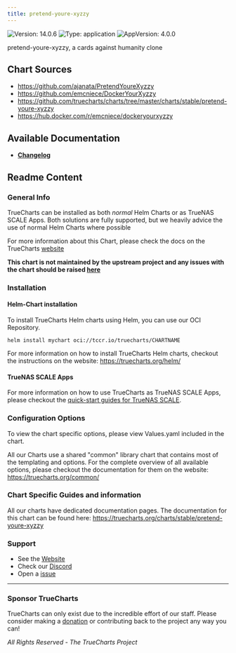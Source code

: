 ```yaml
---
title: pretend-youre-xyzzy
---
```


![Version: 14.0.6](https://img.shields.io/badge/Version-14.0.6-informational?style=flat-square) ![Type: application](https://img.shields.io/badge/Type-application-informational?style=flat-square) ![AppVersion: 4.0.0](https://img.shields.io/badge/AppVersion-4.0.0-informational?style=flat-square)

pretend-youre-xyzzy, a cards against humanity clone

## Chart Sources

- https://github.com/ajanata/PretendYoureXyzzy
- https://github.com/emcniece/DockerYourXyzzy
- https://github.com/truecharts/charts/tree/master/charts/stable/pretend-youre-xyzzy
- https://hub.docker.com/r/emcniece/dockeryourxyzzy

## Available Documentation

- [**Changelog**](./changelog)

## Readme Content


### General Info

TrueCharts can be installed as both _normal_ Helm Charts or as TrueNAS SCALE Apps.
Both solutions are fully supported, but we heavily advice the use of normal Helm Charts where possible

For more information about this Chart, please check the docs on the TrueCharts [website](https://truecharts.org/charts/stable/pretend-youre-xyzzy)

**This chart is not maintained by the upstream project and any issues with the chart should be raised [here](https://github.com/truecharts/charts/issues/new/choose)**

### Installation

#### Helm-Chart installation

To install TrueCharts Helm charts using Helm, you can use our OCI Repository.

`helm install mychart oci://tccr.io/truecharts/CHARTNAME`

For more information on how to install TrueCharts Helm charts, checkout the instructions on the website: https://truecharts.org/helm/


#### TrueNAS SCALE Apps

For more information on how to use TrueCharts as TrueNAS SCALE Apps, please checkout the [quick-start guides for TrueNAS SCALE](https://truecharts.org/scale/guides/scale-intro).

### Configuration Options

To view the chart specific options, please view Values.yaml included in the chart.

All our Charts use a shared "common" library chart that contains most of the templating and options.
For the complete overview of all available options, please checkout the documentation for them on the website: https://truecharts.org/common/

### Chart Specific Guides and information

All our charts have dedicated documentation pages.
The documentation for this chart can be found here:
https://truecharts.org/charts/stable/pretend-youre-xyzzy

### Support


- See the [Website](https://truecharts.org)
- Check our [Discord](https://discord.gg/tVsPTHWTtr)
- Open a [issue](https://github.com/truecharts/charts/issues/new/choose)

---

### Sponsor TrueCharts

TrueCharts can only exist due to the incredible effort of our staff.
Please consider making a [donation](https://truecharts.org/general/sponsor) or contributing back to the project any way you can!

_All Rights Reserved - The TrueCharts Project_
